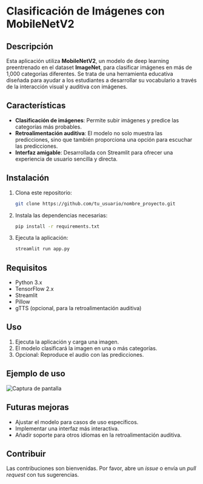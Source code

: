 # Clasificación de Imágenes con MobileNetV2

## Descripción

Esta aplicación utiliza **MobileNetV2**, un modelo de deep learning preentrenado en el dataset **ImageNet**, para clasificar imágenes en más de 1,000 categorías diferentes. Se trata de una herramienta educativa diseñada para ayudar a los estudiantes a desarrollar su vocabulario a través de la interacción visual y auditiva con imágenes.

## Características

- **Clasificación de imágenes**: Permite subir imágenes y predice las categorías más probables.
- **Retroalimentación auditiva**: El modelo no solo muestra las predicciones, sino que también proporciona una opción para escuchar las predicciones.
- **Interfaz amigable**: Desarrollada con Streamlit para ofrecer una experiencia de usuario sencilla y directa.

## Instalación

1. Clona este repositorio:
   ```bash
   git clone https://github.com/tu_usuario/nombre_proyecto.git
   ```
2. Instala las dependencias necesarias:
   ```bash
   pip install -r requirements.txt
   ```
3. Ejecuta la aplicación:
   ```bash
   streamlit run app.py
   ```

## Requisitos

- Python 3.x
- TensorFlow 2.x
- Streamlit
- Pillow
- gTTS (opcional, para la retroalimentación auditiva)

## Uso

1. Ejecuta la aplicación y carga una imagen.
2. El modelo clasificará la imagen en una o más categorías.
3. Opcional: Reproduce el audio con las predicciones.

## Ejemplo de uso

![Captura de pantalla](ruta_a_captura.png)

## Futuras mejoras

- Ajustar el modelo para casos de uso específicos.
- Implementar una interfaz más interactiva.
- Añadir soporte para otros idiomas en la retroalimentación auditiva.

## Contribuir

Las contribuciones son bienvenidas. Por favor, abre un _issue_ o envía un _pull request_ con tus sugerencias.
